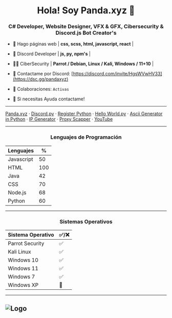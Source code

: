 <h1 align="center">Hola! Soy Panda.xyz 👋</h1>
<h3 align="center">C# Developer, Website Designer, VFX & GFX, Cibersecurity & Discord.js Bot Creator's</h3>



- 🎉 Hago páginas web | **css, scss, html, javascript, react** |

- 🔧 Discord Developer | **js, py, npm's** |

- 👨‍💻 CiberSecurity | **Parrot / Debian, Linux / Kali, Windows / 11+10** |

- 💬 Contactame por Discord: [https://discord.com/invite/HgsWVwHV33](https://dsc.gg/pandaxyz)

- 🤝 Colaboraciones: `Activas`

- 🚀 Si necesitas Ayuda contactame!
---

[Panda.xyz](https://pandaxyz.netlify.app/) · [Discord.py](https://github.com/Pandaxyz-xd/Discord-PyCommand/blob/main/Discord-PyCommand.py) · [Register Python](https://github.com/Pandaxyz-xd/register-by-inputs) · [Hello World.py](https://github.com/Pandaxyz-xd/HelloWorld-py) · [Ascii Generator in Python](https://github.com/Pandaxyz-xd/ASCII-Generator) · [IP Generator](https://ip-generator.glitch.me/) · [Proxy Scapper](https://github.com/Pandaxyz-xd/Proxy-Generator) · [YouTube](https://www.youtube.com/channel/UCjUTSEfVbWGrVcHZTas-low)

---

<h3 align="center"> Lenguajes de Programación </h3>

Lenguajes| %
------- | ----------------|
Javascript|50
HTML|100
Java|42
CSS|70
Node.js|68
Python|60
---

<h3 align="center"> Sistemas Operativos </h3>



Sistema Operativo| ✅/❌
------- | ----------------|
Parrot Security|✅
Kali Linux|✅
Windows 10|✅
Windows 11|✅
Windows 7|✅
Windows XP|🤝
---

![Logo](https://i.imgur.com/cbET0ub.png)
---

